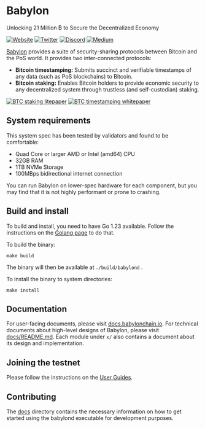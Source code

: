 # Babylon

Unlocking 21 Million ₿ to Secure the Decentralized Economy

[![Website](https://badgen.net/badge/icon/Website?label=)](https://babylonchain.io)
[![Twitter](https://badgen.net/badge/icon/twitter?icon=twitter&label)](https://twitter.com/babylon_chain)
[![Discord](https://badgen.net/badge/icon/discord?icon=discord&label)](https://discord.com/invite/babylonglobal)
[![Medium](https://badgen.net/badge/icon/medium?icon=medium&label)](https://medium.com/babylonchain-io)

[Babylon](https://babylonlabs.io) provides a suite of security-sharing
protocols between Bitcoin and the PoS world. It provides two inter-connected
protocols:

- **Bitcoin timestamping:** Submits succinct and verifiable timestamps of any
  data (such as PoS blockchains) to Bitcoin.
- **Bitcoin staking:** Enables Bitcoin holders to provide economic security to
  any decentralized system through trustless (and self-custodian) staking.

[![BTC staking
litepaper](https://badgen.net/badge/icon/BTC%20staking%20litepaper?label=)](https://docs.babylonchain.io/assets/files/btc_staking_litepaper-32bfea0c243773f0bfac63e148387aef.pdf)
[![BTC timestamping
whitepaper](https://badgen.net/badge/icon/BTC%20timestamping%20whitepaper?label=)](https://arxiv.org/abs/2207.08392)

## System requirements

This system spec has been tested by validators and found to be comfortable:

- Quad Core or larger AMD or Intel (amd64) CPU
- 32GB RAM
- 1TB NVMe Storage
- 100MBps bidirectional internet connection

You can run Babylon on lower-spec hardware for each component, but you may find
that it is not highly performant or prone to crashing.

## Build and install

To build and install, you need to have Go 1.23 available. Follow the
instructions on the [Golang page](https://go.dev/doc/install) to do that.

To build the binary:

```console
make build
```

The binary will then be available at `./build/babylond` .

To install the binary to system directories:

```console
make install
```

## Documentation

For user-facing documents, please visit
[docs.babylonchain.io](https://docs.babylonlabs.io). For technical documents
about high-level designs of Babylon, please visit
[docs/README.md](./docs/README.md). Each module under `x/` also contains a
document about its design and implementation.

## Joining the testnet

Please follow the instructions on the [User
Guides](https://docs.babylonlabs.io/docs/user-guides/overview).

## Contributing

The [docs](./docs) directory contains the necessary information on how to get
started using the babylond executable for development purposes.
